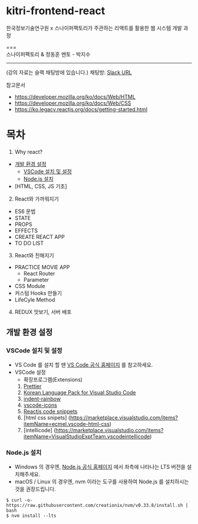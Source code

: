 # kitri-frontend-react
한국정보기술연구원 x 스나이퍼팩토리가 주관하는 리액트를 활용한 웹 시스템 개발 과정

===   
스나이퍼팩토리 & 정동훈
멘토 - 박지수
***
(강의 자료는 슬랙 채팅방에 있습니다.)
채팅방: [Slack URL](https://join.slack.com/t/kitrix/shared_invite/zt-1ujwdwpu8-CWbtAvLowOpPD6FhXwk~5A) 

참고문서
- https://developer.mozilla.org/ko/docs/Web/HTML
- https://developer.mozilla.org/ko/docs/Web/CSS
- https://ko.legacy.reactjs.org/docs/getting-started.html

# 목차
1. Why react?
- [개발 환경 설정](#개발-환경-설정)
  - [VSCode 설치 및 설정](#VSCode-설치-및-설정)
  - [Node.js 설치](#Node.js-설치)
- [HTML, CSS, JS 기초]
  
2. React와 가까워지기
- ES6 문법
- STATE
- PROPS
- EFFECTS
- CREATE REACT APP
- TO DO LIST
 
3. React와 친해지기 
- PRACTICE MOVIE APP
  - React Router
  - Parameter
- CSS Module
- 커스텀 Hooks 만들기
- LifeCyle Method

4. REDUX 맛보기, 서버 배포
 


## 개발 환경 설정
### VSCode 설치 및 설정
- VS Code 를 설치 할 땐 [VS Code 공식 홈페이지](https://code.visualstudio.com/) 를 참고하세요.
- VSCode 설정
   - 확장프로그램(Extensions)
   1. [Prettier](https://marketplace.visualstudio.com/items?itemName=esbenp.prettier-vscode)
   2. [Korean Language Pack for Visual Studio Code](https://marketplace.visualstudio.com/items?itemName=MS-CEINTL.vscode-language-pack-ko)
   3. [indent-rainbow](https://marketplace.visualstudio.com/items?itemName=oderwat.indent-rainbow)
   4. [vscode-icons](https://marketplace.visualstudio.com/items?itemName=vscode-icons-team.vscode-icons)
   5. [Reactjs code snippets](https://marketplace.visualstudio.com/items?itemName=xabikos.ReactSnippets)
   5. [html css snipets] (https://marketplace.visualstudio.com/items?itemName=ecmel.vscode-html-css)
   6. [intellicode] (https://marketplace.visualstudio.com/items?itemName=VisualStudioExptTeam.vscodeintellicode)
### Node.js 설치
- Windows 의 경우엔, [Node.js 공식 홈페이지](https://nodejs.org/en) 에서 좌측에 나타나는 LTS 버전을 설치해주세요.
- macOS / Linux 의 경우엔, nvm 이라는 도구를 사용하여 Node.js 를 설치하시는 것을 권장드립니다.
```
$ curl -o- https://raw.githubusercontent.com/creationix/nvm/v0.33.8/install.sh | bash
$ nvm install --lts
```
